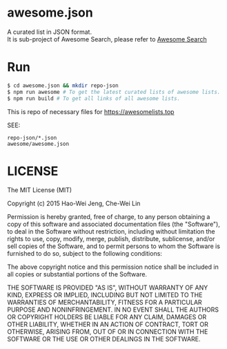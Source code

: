 awesome.json
==
A curated list in JSON format.  
It is sub-project of Awesome Search, please refer to [Awesome Search](https://github.com/lockys/awesome-search)  

Run
==
```sh
$ cd awesome.json && mkdir repo-json
$ npm run awesome # To get the latest curated lists of awesome lists.
$ npm run build # To get all links of all awesome lists.
```

This is repo of necessary files for https://awesomelists.top  

SEE:
```
repo-json/*.json
awesome/awesome.json
```

LICENSE
==
The MIT License (MIT)

Copyright (c) 2015 Hao-Wei Jeng, Che-Wei Lin

Permission is hereby granted, free of charge, to any person obtaining a copy of this software and associated documentation files (the "Software"), to deal in the Software without restriction, including without limitation the rights to use, copy, modify, merge, publish, distribute, sublicense, and/or sell copies of the Software, and to permit persons to whom the Software is furnished to do so, subject to the following conditions:

The above copyright notice and this permission notice shall be included in all copies or substantial portions of the Software.

THE SOFTWARE IS PROVIDED "AS IS", WITHOUT WARRANTY OF ANY KIND, EXPRESS OR IMPLIED, INCLUDING BUT NOT LIMITED TO THE WARRANTIES OF MERCHANTABILITY, FITNESS FOR A PARTICULAR PURPOSE AND NONINFRINGEMENT. IN NO EVENT SHALL THE AUTHORS OR COPYRIGHT HOLDERS BE LIABLE FOR ANY CLAIM, DAMAGES OR OTHER LIABILITY, WHETHER IN AN ACTION OF CONTRACT, TORT OR OTHERWISE, ARISING FROM, OUT OF OR IN CONNECTION WITH THE SOFTWARE OR THE USE OR OTHER DEALINGS IN THE SOFTWARE.

